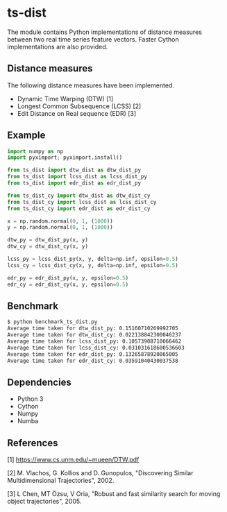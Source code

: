 # ts-dist
The module contains Python implementations of distance measures between two real time series feature vectors. Faster Cython implementations are also provided.

## Distance measures
The following distance measures have been implemented.
* Dynamic Time Warping (DTW) [1]
* Longest Common Subsequence (LCSS) [2]
* Edit Distance on Real sequence (EDR) [3]

## Example
```python
import numpy as np
import pyximport; pyximport.install()

from ts_dist import dtw_dist as dtw_dist_py
from ts_dist import lcss_dist as lcss_dist_py
from ts_dist import edr_dist as edr_dist_py

from ts_dist_cy import dtw_dist as dtw_dist_cy
from ts_dist_cy import lcss_dist as lcss_dist_cy
from ts_dist_cy import edr_dist as edr_dist_cy

x = np.random.normal(0, 1, (1000))
y = np.random.normal(0, 1, (1000))

dtw_py = dtw_dist_py(x, y)
dtw_cy = dtw_dist_cy(x, y)

lcss_py = lcss_dist_py(x, y, delta=np.inf, epsilon=0.5)
lcss_cy = lcss_dist_cy(x, y, delta=np.inf, epsilon=0.5)

edr_py = edr_dist_py(x, y, epsilon=0.5)
edr_cy = edr_dist_cy(x, y, epsilon=0.5)
```

## Benchmark
```bash
$ python benchmark_ts_dist.py
Average time taken for dtw_dist_py: 0.15160710269992705
Average time taken for dtw_dist_cy: 0.022138842300046237
Average time taken for lcss_dist_py: 0.10573908710066462
Average time taken for lcss_dist_cy: 0.031031618600536603
Average time taken for edr_dist_py: 0.13265878920065005
Average time taken for edr_dist_cy: 0.03591040430037538
```

## Dependencies
* Python 3
* Cython
* Numpy
* Numba

## References
[1] https://www.cs.unm.edu/~mueen/DTW.pdf

[2] M. Vlachos, G. Kollios and D. Gunopulos, "Discovering Similar Multidimensional Trajectories", 2002.

[3] L Chen, MT Özsu, V Oria, "Robust and fast similarity search for moving object trajectories", 2005.
